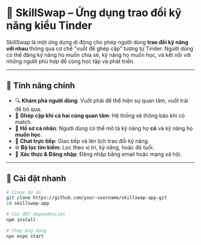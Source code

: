# 🔁 SkillSwap – Ứng dụng trao đổi kỹ năng kiểu Tinder

SkillSwap là một ứng dụng di động cho phép người dùng **trao đổi kỹ năng với nhau** thông qua cơ chế "vuốt để ghép cặp" tương tự Tinder. Người dùng có thể đăng kỹ năng họ muốn chia sẻ, kỹ năng họ muốn học, và kết nối với những người phù hợp để cùng học tập và phát triển.

---

## 📱 Tính năng chính

- 🔍 **Khám phá người dùng**: Vuốt phải để thể hiện sự quan tâm, vuốt trái để bỏ qua.
- 🤝 **Ghép cặp khi cả hai cùng quan tâm**: Hệ thống sẽ thông báo khi có match.
- 📄 **Hồ sơ cá nhân**: Người dùng có thể mô tả kỹ năng họ **có** và kỹ năng họ **muốn học**.
- 💬 **Chat trực tiếp**: Giao tiếp và lên lịch trao đổi kỹ năng.
- 🌐 **Bộ lọc tìm kiếm**: Lọc theo vị trí, kỹ năng, hoặc độ tuổi.
- 🔐 **Xác thực & Đăng nhập**: Đăng nhập bằng email hoặc mạng xã hội.

---


## 🚀 Cài đặt nhanh

```bash
# Clone dự án
git clone https://github.com/your-username/skillswap-app.git
cd skillswap-app

# Cài đặt dependencies
npm install

# Chạy ứng dụng
npx expo start
